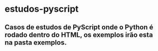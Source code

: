# estudos-pyscript
## Casos de estudos de PyScript onde o Python é rodado dentro do HTML, os exemplos irão esta na pasta exemplos.
